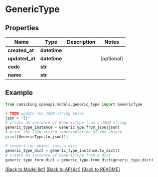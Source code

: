 # GenericType


## Properties

Name | Type | Description | Notes
------------ | ------------- | ------------- | -------------
**created_at** | **datetime** |  | 
**updated_at** | **datetime** |  | [optional] 
**code** | **str** |  | 
**name** | **str** |  | 

## Example

```python
from comicking_openapi.models.generic_type import GenericType

# TODO update the JSON string below
json = "{}"
# create an instance of GenericType from a JSON string
generic_type_instance = GenericType.from_json(json)
# print the JSON string representation of the object
print(GenericType.to_json())

# convert the object into a dict
generic_type_dict = generic_type_instance.to_dict()
# create an instance of GenericType from a dict
generic_type_form_dict = generic_type.from_dict(generic_type_dict)
```
[[Back to Model list]](../README.md#documentation-for-models) [[Back to API list]](../README.md#documentation-for-api-endpoints) [[Back to README]](../README.md)


